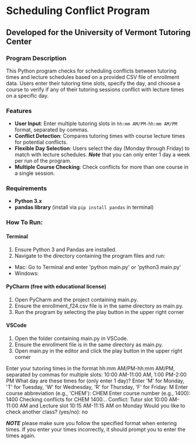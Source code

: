 # Scheduling Conflict Program
## Developed for the University of Vermont Tutoring Center

### Program Description
This Python program checks for scheduling conflicts between tutoring times and lecture schedules based on a provided CSV file of enrollment data. Users enter their tutoring time slots, specify the day, and choose a course to verify if any of their tutoring sessions conflict with lecture times on a specific day.

### Features
- **User Input**: Enter multiple tutoring slots in `hh:mm AM/PM-hh:mm AM/PM` format, separated by commas.
- **Conflict Detection**: Compares tutoring times with course lecture times for potential conflicts.
- **Flexible Day Selection**: Users select the day (Monday through Friday) to match with lecture schedules. ***Note*** that you can only enter 1 day a week per run of the program.
- **Multiple Course Checking**: Check conflicts for more than one course in a single session.

### Requirements
- **Python 3.x**
- **pandas library** (install via `pip install pandas` in terminal)

### How To Run:

#### Terminal
1. Ensure Python 3 and Pandas are installed.
2. Navigate to the directory containing the program files and run:

- Mac: Go to Terminal and enter 'python main.py' or 'python3 main.py'
- Windows:

#### PyCharm (free with educational license)
1. Open PyCharm and the project containing main.py.
2. Ensure the enrollment_f24.csv file is in the same directory as main.py.
3. Run the program by selecting the play button in the upper right corner

#### VSCode
1. Open the folder containing main.py in VSCode.
2. Ensure the enrollment file is in the same directory as main.py.
3. Open main.py in the editor and click the play button in the upper right corner


Enter your tutoring times in the format hh:mm AM/PM-hh:mm AM/PM, separated by commas for multiple slots:
10:00 AM-11:00 AM, 1:00 PM-2:00 PM
What day are these times for (only enter 1 day)?
Enter 'M' for Monday, 'T' for Tuesday, 'W' for Wednesday, 'R' for Thursday, 'F' for Friday:
M
Enter course abbreviation (e.g., 'CHEM'):
CHEM
Enter course number (e.g., 1400):
1400
Checking conflicts for CHEM 1400...
Conflict: Tutor slot 10:00 AM-11:00 AM and Lecture slot 10:15 AM-11:15 AM on Monday
Would you like to check another class? (yes/no):
no

***NOTE*** please make sure you follow the specified format when entering times. If you enter your times incorrectly, it should prompt you to enter the times again.








